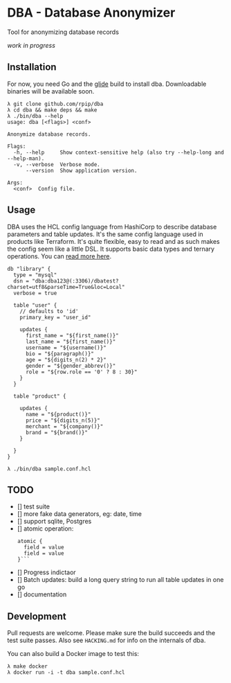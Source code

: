 # DBA - Database Anonymizer

Tool for anonymizing database records

*work in progress*

## Installation

For now, you need Go and the [glide](https://github.com/Masterminds/glide) build to install dba. Downloadable binaries will be available soon.

``` shell
λ git clone github.com/rpip/dba
λ cd dba && make deps && make
λ ./bin/dba --help
usage: dba [<flags>] <conf>

Anonymize database records.

Flags:
  -h, --help     Show context-sensitive help (also try --help-long and --help-man).
  -v, --verbose  Verbose mode.
      --version  Show application version.

Args:
  <conf>  Config file.

```

## Usage

DBA uses the HCL config language from HashiCorp to describe database parameters and table updates. It's the same config language used in products like Terraform. It's quite flexible, easy to read and as such makes the config seem like a little DSL. It supports basic data types and ternary operations. You can [read more here](https://www.terraform.io/docs/configuration/index.html).

``` hcl
db "library" {
  type = "mysql"
  dsn = "dba:dba123@(:3306)/dbatest?charset=utf8&parseTime=True&loc=Local"
  verbose = true

  table "user" {
    // defaults to 'id'
    primary_key = "user_id"

    updates {
      first_name = "${first_name()}"
      last_name = "${first_name()}"
      username = "${username()}"
      bio = "${paragraph()}"
      age = "${digits_n(2) * 2}"
      gender = "${gender_abbrev()}"
      role = "${row.role == '0' ? 8 : 30}"
    }
  }

  table "product" {

    updates {
      name = "${product()}"
      price = "${digits_n(5)}"
      merchant = "${company()}"
      brand = "${brand()}"
    }

  }
}
```

```shell
λ ./bin/dba sample.conf.hcl
```

## TODO
- [] test suite
- [] more fake data generators, eg: date, time
- [] support sqlite, Postgres
- [] atomic operation:
   ```hcl
   atomic {
     field = value
     field = value
  }```
- [] Progress indictaor
- [] Batch updates: build a long query string to run all table updates in one go
- [] documentation

## Development

Pull requests are welcome. Please make sure the build succeeds and the test suite passes. Also see `HACKING.md` for info on the internals of dba.

You can also build a Docker image to test this:

```shell
λ make docker
λ docker run -i -t dba sample.conf.hcl
```
